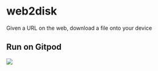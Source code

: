 # web2disk
Given a URL on the web, download a file onto your device

## Run on Gitpod
<a href=https://gitpod.io/#https://github.com/DrSparky-2007/web2disk>
<img src=https://gitpod.io/images/gitpod.svg />
</a>